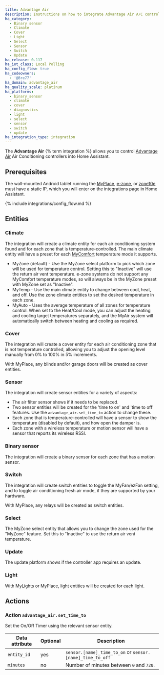 ```yaml
---
title: Advantage Air
description: Instructions on how to integrate Advantage Air A/C controller into Home Assistant.
ha_category:
  - Binary sensor
  - Climate
  - Cover
  - Light
  - Select
  - Sensor
  - Switch
  - Update
ha_release: 0.117
ha_iot_class: Local Polling
ha_config_flow: true
ha_codeowners:
  - '@Bre77'
ha_domain: advantage_air
ha_quality_scale: platinum
ha_platforms:
  - binary_sensor
  - climate
  - cover
  - diagnostics
  - light
  - select
  - sensor
  - switch
  - update
ha_integration_type: integration
---
```


The **Advantage Air** {% term integration %} allows you to control [Advantage Air](https://www.advantageair.com.au/) Air Conditioning controllers into Home Assistant.

## Prerequisites

The wall-mounted Android tablet running the [MyPlace](https://play.google.com/store/apps/details?id=com.air.advantage.myair5), [e-zone](https://play.google.com/store/apps/details?id=com.air.advantage.ezone), or [zone10e](https://play.google.com/store/apps/details?id=com.air.advantage.zone10) must have a static IP, which you will enter on the integrations page in Home Assistant.

{% include integrations/config_flow.md %}

## Entities

### Climate

The integration will create a climate entity for each air conditioning system found and for each zone that is temperature-controlled. The main climate entity will have a preset for each [MyComfort](https://www.advantageair.com.au/wp-content/uploads/2019/10/MyComfort.pdf) temperature mode it supports.

- MyZone (default) - Use the MyZone select platform to pick which zone will be used for temperature control. Setting this to "Inactive" will use the return air vent temperature. e-zone systems do not support any MyComfort temperature modes, so will always be in the MyZone preset with MyZone set as "Inactive".
- MyTemp - Use the main climate entity to change between cool, heat, and off. Use the zone climate entities to set the desired temperature in each zone.
- MyAuto - Uses the average temperature of all zones for temperature control. When set to the Heat/Cool mode, you can adjust the heating and cooling target temperatures separately, and the MyAir system will automatically switch between heating and cooling as required.

### Cover

The integration will create a cover entity for each air conditioning zone that is not temperature controlled, allowing you to adjust the opening level manually from 0% to 100% in 5% increments.

With MyPlace, any blinds and/or garage doors will be created as cover entities.

### Sensor

The integration will create sensor entities for a variety of aspects:

- The air filter sensor shows if it needs to be replaced.
- Two sensor entities will be created for the 'time to on' and 'time to off' features. Use the `advantage_air.set_time_to` action to change these.
- Each zone that is temperature-controlled will have a sensor to show the temperature (disabled by default), and how open the damper is.
- Each zone with a wireless temperature or motion sensor will have a sensor that reports its wireless RSSI.

### Binary sensor

The integration will create a binary sensor for each zone that has a motion sensor.

### Switch

The integration will create switch entities to toggle the MyFan/ezFan setting, and to toggle air conditioning fresh air mode, if they are supported by your hardware.

With MyPlace, any relays will be created as switch entities.

### Select

The MyZone select entity that allows you to change the zone used for the "MyZone" feature. Set this to "Inactive" to use the return air vent temperature.

### Update

The update platform shows if the controller app requires an update.

### Light

With MyLights or MyPlace, light entities will be created for each light.

## Actions

### Action `advantage_air.set_time_to`

Set the On/Off Timer using the relevant sensor entity.

| Data attribute | Optional | Description |
| ---------------------- | -------- | ----------- |
| `entity_id` | yes | `sensor.[name]_time_to_on` or `sensor.[name]_time_to_off`
| `minutes` | no | Number of minutes between `0` and `720`.
